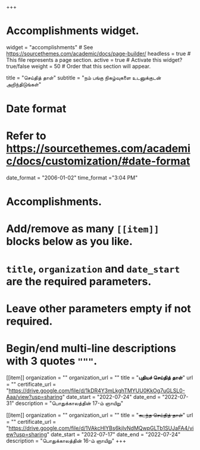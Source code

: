+++
# Accomplishments widget.
widget = "accomplishments"  # See https://sourcethemes.com/academic/docs/page-builder/
headless = true  # This file represents a page section.
active = true  # Activate this widget? true/false
weight = 50  # Order that this section will appear.

title = "செய்தித் தாள்"
subtitle = "நம் பங்கு நிகழ்வுகளை உடனுக்குடன் அறிந்திடுங்கள்"

# Date format
#   Refer to https://sourcethemes.com/academic/docs/customization/#date-format
date_format = "2006-01-02"
time_format ="3:04 PM"

# Accomplishments.
#   Add/remove as many `[[item]]` blocks below as you like.
#   `title`, `organization` and `date_start` are the required parameters.
#   Leave other parameters empty if not required.
#   Begin/end multi-line descriptions with 3 quotes `"""`.


[[item]]
  organization = ""
  organization_url = ""
  title = "**புதியச் செய்தித் தாள்**"
  url = ""
  certificate_url = "https://drive.google.com/file/d/1kDR4Y3mLkghTMYUU0KkOg7uGLSL0-Aaa/view?usp=sharing"
  date_start = "2022-07-24"
  date_end = "2022-07-31"
  description = "பொதுக்காலத்தின் 17-ம் ஞாயிறு"

[[item]]
  organization = ""
  organization_url = ""
  title = "~~கடந்த செய்தித் தாள்~~"
  url = ""
  certificate_url = "https://drive.google.com/file/d/1VAkcHIYBs6kjlvNdMQwpGLTb1SUJaFA4/view?usp=sharing"
  date_start = "2022-07-17"
  date_end = "2022-07-24"
  description = "பொதுக்காலத்தின் 16-ம் ஞாயிறு"
+++
